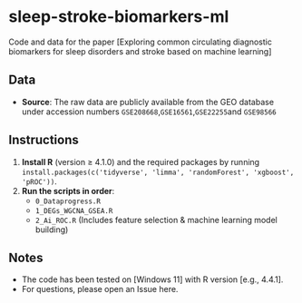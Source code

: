 # sleep-stroke-biomarkers-ml
Code and data for the paper [Exploring common circulating diagnostic biomarkers for sleep disorders and stroke based on machine learning]

## Data
- **Source**: The raw data are publicly available from the GEO database under accession numbers `GSE208668`,`GSE16561`,`GSE22255`and `GSE98566`

## Instructions
1.  **Install R** (version ≥ 4.1.0) and the required packages by running `install.packages(c('tidyverse', 'limma', 'randomForest', 'xgboost', 'pROC'))`.
2.  **Run the scripts in order**:
    - `0_Dataprogress.R`
    - `1_DEGs_WGCNA_GSEA.R`
    - `2_Ai_ROC.R` (Includes feature selection & machine learning model building)
## Notes
- The code has been tested on [Windows 11] with R version [e.g., 4.4.1].
- For questions, please open an Issue here.
